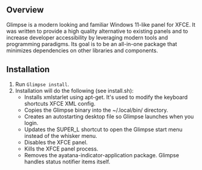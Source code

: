 ## Overview

Glimpse is a modern looking and familiar Windows 11-like panel for XFCE.  It was written to provide a high quality alternative to existing panels and to increase developer accessibility by leveraging modern tools and programming paradigms.  Its goal is to be an all-in-one package that minimizes dependencies on other libraries and components.

## Installation

1. Run ```Glimpse install```.
2. Installation will do the following (see install.sh):
   * Installs xmlstarlet using apt-get.  It's used to modify the keyboard shortcuts XFCE XML config.
   * Copies the Glimpse binary into the ~/.local/bin/ directory.
   * Creates an autostarting desktop file so Glimpse launches when you login.
   * Updates the SUPER_L shortcut to open the Glimpse start menu instead of the whisker menu.
   * Disables the XFCE panel.
   * Kills the XFCE panel process.
   * Removes the ayatana-indicator-application package.  Glimpse handles status notifier items itself.
